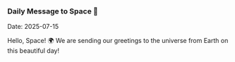 ### Daily Message to Space 🌌
Date: 2025-07-15

Hello, Space! 🌍 We are sending our greetings to the universe from Earth on this beautiful day!
